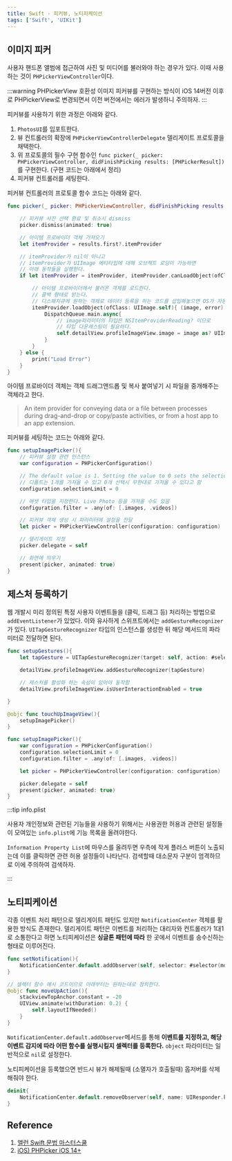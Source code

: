 ```yaml
---
title: Swift - 피커뷰, 노티피케이션
tags: ['Swift', 'UIKit']
---
```


## 이미지 피커

사용자 핸드폰 앨범에 접근하여 사진 및 미디어를 불러와야 하는 경우가 있다. 이때 사용하는 것이 `PHPickerViewController`이다.

:::warning PHPickerView 호환성
이미지 피커뷰를 구현하는 방식이 iOS 14버전 이후로 PHPickerView로 변경되면서 이전 버전에서는 에러가 발생하니 주의하자.
:::

피커뷰를 사용하기 위한 과정은 아래와 같다.

1. `PhotosUI`를 임포트한다.
2. 뷰 컨트롤러의 확장에 `PHPickerViewControllerDelegate` 델리게이트 프로토콜을 채택한다.
3. 위 프로토콜의 필수 구현 함수인 `func picker(_ picker: PHPickerViewController, didFinishPicking results: [PHPickerResult])`를 구현한다. (구현 코드는 아래에서 정리)
4. 피커뷰 컨트롤러를 세팅한다.

피커뷰 컨트롤러의 프로토콜 함수 코드는 아래와 같다.

```swift
func picker(_ picker: PHPickerViewController, didFinishPicking results: [PHPickerResult]) {

    // 피커뷰 사진 선택 환료 및 취소시 dismiss
    picker.dismiss(animated: true)

    // 아이템 프로바이더 객체 가져오기
    let itemProvider = results.first?.itemProvider

    // itemProvider가 nil이 아니고
    // itemProvider가 UIImage 메타타입에 대해 오브젝트 로딩이 가능하면
    // 아래 동작들을 실행한다.
    if let itemProvider = itemProvider, itemProvider.canLoadObject(ofClass: UIImage.self){

        // 아이템 프로바이더에서 불러온 객체를 로드한다.
        // 콜백 형태로 받는다.
        // 디스패치큐에 원하는 객체로 데이터 등록을 하는 코드를 삽입해놓으면 OS가 자동으로 해당 코드를 실행한다.
        itemProvider.loadObject(ofClass: UIImage.self){ (image, error) in
            DispatchQueue.main.async{
                // image파라미터의 타입은 NSItemProviderReading? 이므로
                // 타입 다운캐스팅이 필요하다.
                self.detailView.profileImageView.image = image as? UIImage
            }
        }
    } else {
        print("Load Error")
    }
}
```

아이템 프로바이더 객체는 객체 드래그앤드롭 및 복사 붙여넣기 시 파일을 중개해주는 객체라고 한다.

> An item provider for conveying data or a file between processes during drag-and-drop or copy/paste activities, or from a host app to an app extension.

피커뷰를 세팅하는 코드는 아래와 같다.

```swift
func setupImagePicker(){
    // 피커뷰 설정 관련 인스턴스
    var configuration = PHPickerConfiguration()

    // The default value is 1. Setting the value to 0 sets the selection limit to the maximum that the system supports.
    // 디폴트는 1개를 가져올 수 있고 0개 선택시 무한대로 가져올 수 있다고 함
    configuration.selectionLimit = 0

    // 애셋 타입을 지정한다. Live Photo 등을 가져올 수도 있음
    configuration.filter = .any(of: [.images, .videos])

    // 피커뷰 객체 생성 시 파라미터에 설정을 전달
    let picker = PHPickerViewController(configuration: configuration)

    // 델리게이트 지정
    picker.delegate = self

    // 화면에 띄우기
    present(picker, animated: true)
}
```

## 제스처 등록하기

웹 개발시 미리 정의된 특정 사용자 이벤트들을 (클릭, 드래그 등) 처리하는 방법으로 `addEventListener`가 있었다. 이와 유사하게 스위프트에서는 `addGestureRecognizer`가 있다. `UITapGestureRecognizer` 타입의 인스턴스를 생성한 뒤 해당 메서드의 파라미터로 전달하면 된다.

```swift
func setupGestures(){
    let tapGesture = UITapGestureRecognizer(target: self, action: #selector(touchUpImageView))

    detailView.profileImageView.addGestureRecognizer(tapGesture)

    // 제스처를 활성화 하는 속성이 있어야 동작함
    detailView.profileImageView.isUserInteractionEnabled = true

}

@objc func touchUpImageView(){
    setupImagePicker()
}

func setupImagePicker(){
    var configuration = PHPickerConfiguration()
    configuration.selectionLimit = 0
    configuration.filter = .any(of: [.images, .videos])

    let picker = PHPickerViewController(configuration: configuration)

    picker.delegate = self
    present(picker, animated: true)
}

```

:::tip info.plist

사용자 개인정보와 관련된 기능들을 사용하기 위해서는 사용권한 허용과 관련된 설정들이 모여있는 `info.plist`에 기능 목록을 올려야한다.

`Information Property List`에 마우스를 올려두면 우측에 작게 플러스 버튼이 노출되는데 이를 클릭하면 관련 허용 설정들이 나타난다. 검색할때 대소문자 구분이 엄격하므로 이에 주의하여 검색하자.

:::

## 노티피케이션

각종 이벤트 처리 패턴으로 델리게이트 패턴도 있지만 `NotificationCenter` 객체를 활용한 방식도 존재한다. 델리게이트 패턴은 이벤트를 처리하는 대리자와 컨트롤러가 1대1로 소통한다고 하면 노티피케이션은 **싱글톤 패턴에 따라** 한 곳에서 이벤트를 송수신하는 형태로 이루어진다.

```swift
func setNotification(){
    NotificationCenter.default.addObserver(self, selector: #selector(moveUpAction), name: UIResponder.keyboardWillShowNotification, object: nil)
}

// 셀렉터 함수 예시 코드이므로 아래부터는 원하는대로 정의한다.
@objc func moveUpAction(){
    stackviewTopAnchor.constant = -20
    UIView.animate(withDuration: 0.2) {
        self.layoutIfNeeded()
    }
}
```

`NotificationCenter.default.addObserver`메서드를 통해 **이벤트를 지정하고, 해당 이벤트 감지에 따라 어떤 함수를 실행시킬지 셀렉터를 등록한다.** `object` 파라미터는 일반적으로 `nil`로 설정한다.

노티피케이션을 등록했으면 반드시 뷰가 해제될때 (소멸자가 호출될때) 옵저버를 삭제해줘야 한다.

```swift
deinit{
    NotificationCenter.default.removeObserver(self, name: UIResponder.keyboardWillShowNotification, object: nil)
}
```

## Reference

1. [앨런 Swift 문법 마스터스쿨](https://www.inflearn.com/course/%EC%8A%A4%EC%9C%84%ED%94%84%ED%8A%B8-%EB%AC%B8%EB%B2%95-%EB%A7%88%EC%8A%A4%ED%84%B0-%EC%8A%A4%EC%BF%A8-%EC%95%B1%EB%A7%8C%EB%93%A4%EA%B8%B0/dashboard)
2. [iOS) PHPicker iOS 14+](https://gyuios.tistory.com/131)
